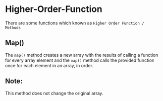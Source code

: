 # Higher-Order-Function
There are some functions which known as `Higher Order Function / Methods`

## Map()

The `map()` method creates a new array with the results of calling a function for every array element and
the `map()` method calls the provided function once for each element in an array, in order.

## Note: 
This method does not change the original array.

